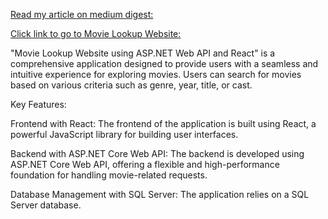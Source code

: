 [Read my article on medium digest:](https://medium.com/@srivi18.2002/building-a-movie-lookup-application-using-asp-net-core-web-api-and-react-528cfb0c7dec)

[Click link to go to Movie Lookup Website:](http://cinesphere-movie-lookup.s3-website-us-east-1.amazonaws.com/)


"Movie Lookup Website using ASP.NET Web API and React" is a comprehensive application designed to provide users with a seamless and intuitive experience for exploring movies. Users can search for movies based on various criteria such as genre, year, title, or cast. 

Key Features:

Frontend with React:
The frontend of the application is built using React, a powerful JavaScript library for building user interfaces.

Backend with ASP.NET Core Web API:
The backend is developed using ASP.NET Core Web API, offering a flexible and high-performance foundation for handling movie-related requests. 

Database Management with SQL Server:
The application relies on a SQL Server database.






